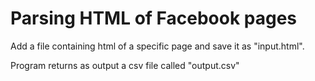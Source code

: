 # Parsing HTML of Facebook pages
Add a file containing html of a specific page and save it as "input.html".

Program returns as output a csv file called "output.csv"

